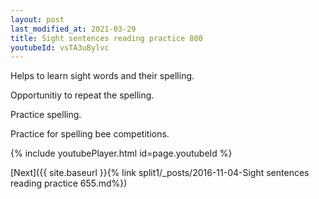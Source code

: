 ```yaml
---
layout: post
last_modified_at: 2021-03-29
title: Sight sentences reading practice 800
youtubeId: vsTA3uBylvc
---
```

 
 
Helps to learn sight words and their spelling.

Opportunitiy to repeat the spelling. 

Practice spelling. 
 
Practice for spelling bee competitions. 
 
{% include youtubePlayer.html id=page.youtubeId %}
 
 

[Next]({{ site.baseurl }}{% link  split1/_posts/2016-11-04-Sight sentences reading practice 655.md%})
 
